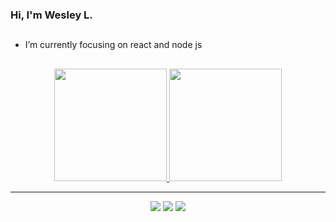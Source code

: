 ### Hi, I'm Wesley L.
##
- I’m currently focusing on react and node js
##
<div align="center">
  <a href="https://github.com/wesleylcarraway">
  <img height="180em" src="https://github-readme-stats.vercel.app/api?username=wesleylcarraway&show_icons=true&theme=dark&include_all_commits=true&count_private=true"/>
  <img height="180em" src="https://github-readme-stats.vercel.app/api/top-langs/?username=wesleylcarraway&layout=compact&langs_count=7&theme=dark"/>
</div>
<hr>
<div align="center">
  <a href="https://www.instagram.com/wesleylcarraway/" target="_blank"><img src="https://img.shields.io/badge/-Instagram-%23E4405F?style=for-the-badge&logo=instagram&logoColor=white" target="_blank"></a>
  <a href = "mailto:wesleylc.office@gmail.com"><img src="https://img.shields.io/badge/-Gmail-%23333?style=for-the-badge&logo=gmail&logoColor=white" target="_blank"></a>
  <a href="https://www.linkedin.com/in/marcelo-wesley-411132217/" target="_blank"><img src="https://img.shields.io/badge/-LinkedIn-%230077B5?style=for-the-badge&logo=linkedin&logoColor=white" target="_blank"></a> 
</div>

